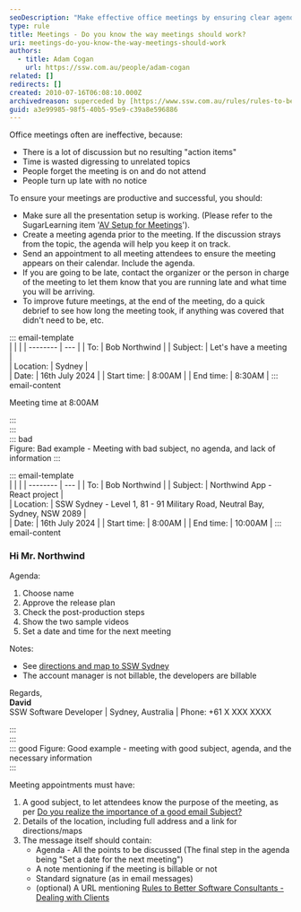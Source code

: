 ```yaml
---
seoDescription: "Make effective office meetings by ensuring clear agendas, punctual attendees, and productive discussions to achieve desired outcomes."
type: rule
title: Meetings - Do you know the way meetings should work?
uri: meetings-do-you-know-the-way-meetings-should-work
authors:
  - title: Adam Cogan
    url: https://ssw.com.au/people/adam-cogan
related: []
redirects: []
created: 2010-07-16T06:08:10.000Z
archivedreason: superceded by [https://www.ssw.com.au/rules/rules-to-better-meetings](/rules/rules-to-better-meetings)
guid: a3e99985-98f5-40b5-95e9-c39a8e596886
---
```


Office meetings often are ineffective, because:

* There is a lot of discussion but no resulting "action items"
* Time is wasted digressing to unrelated topics
* People forget the meeting is on and do not attend
* People turn up late with no notice

<!--endintro-->

To ensure your meetings are productive and successful, you should:

* Make sure all the presentation setup is working. (Please refer to the SugarLearning item '[AV Setup for Meetings](https://my.sugarlearning.com/SSW/items/13053/av-setup-for-microsoft-teams-meetings-sydney-chapel)').
* Create a meeting agenda prior to the meeting. If the discussion strays from the topic, the agenda will help you keep it on track.
* Send an appointment to all meeting attendees to ensure the meeting appears on their calendar. Include the agenda.
* If you are going to be late, contact the organizer or the person in charge of the meeting to let them know that you are running late and what time you will be arriving.
* To improve future meetings, at the end of the meeting, do a quick debrief to see how long the meeting took, if anything was covered that didn't need to be, etc.

::: email-template  
|          |     |
| -------- | --- |
| To:      | Bob Northwind |
| Subject: | Let's have a meeting |  
| Location: | Sydney |  
| Date: | 16th July 2024 |
| Start time: | 8:00AM |
| End time: | 8:30AM |
::: email-content  

Meeting time at 8:00AM  

:::  
:::  
::: bad  
Figure: Bad example - Meeting with bad subject, no agenda, and lack of information
:::

::: email-template  
|          |     |
| -------- | --- |
| To:      | Bob Northwind |
| Subject: | Northwind App - React project |  
| Location: | SSW Sydney - Level 1, 81 - 91 Military Road, Neutral Bay, Sydney, NSW 2089 |  
| Date: | 16th July 2024 |
| Start time: | 8:00AM |
| End time: | 10:00AM |
::: email-content  

### Hi Mr. Northwind  

Agenda:  

1) Choose name
2) Approve the release plan
3) Check the post-production steps
4) Show the two sample videos
5) Set a date and time for the next meeting

Notes:

* See [directions and map to SSW Sydney](https://www.ssw.com.au/offices/sydney)
* The account manager is not billable, the developers are billable

Regards,  
**David**  
SSW Software Developer | Sydney, Australia | Phone: +61 X XXX XXXX

:::  
:::  
::: good
Figure: Good example - meeting with good subject, agenda, and the necessary information  
:::

Meeting appointments must have:

1. A good subject, to let attendees know the purpose of the meeting, as per [Do you realize the importance of a good email Subject?](/do-you-realize-the-importance-of-a-good-email-subject)
2. Details of the location, including full address and a link for directions/maps
3. The message itself should contain:
    * Agenda - All the points to be discussed (The final step in the agenda being "Set a date for the next meeting")
    * A note mentioning if the meeting is billable or not
    * Standard signature (as in email messages)
    * (optional) A URL mentioning [Rules to Better Software Consultants - Dealing with Clients](/rules-to-better-software-consultants-dealing-with-clients)
